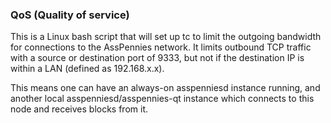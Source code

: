 ### QoS (Quality of service) ###

This is a Linux bash script that will set up tc to limit the outgoing bandwidth for connections to the AssPennies network. It limits outbound TCP traffic with a source or destination port of 9333, but not if the destination IP is within a LAN (defined as 192.168.x.x).

This means one can have an always-on asspenniesd instance running, and another local asspenniesd/asspennies-qt instance which connects to this node and receives blocks from it.
